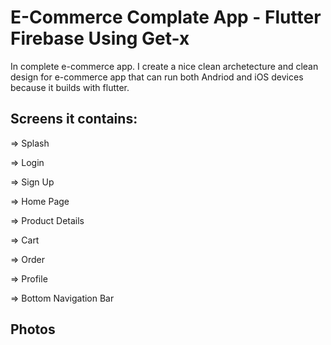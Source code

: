 # E-Commerce Complate App - Flutter Firebase Using Get-x
In complete e-commerce app. I create a nice clean archetecture and clean design for  e-commerce app that can run both Andriod and iOS devices because it builds with flutter.


## Screens it contains:

=> Splash

=> Login

=> Sign Up

=> Home Page

=> Product Details

=> Cart

=> Order

=> Profile

=> Bottom Navigation Bar

## Photos

